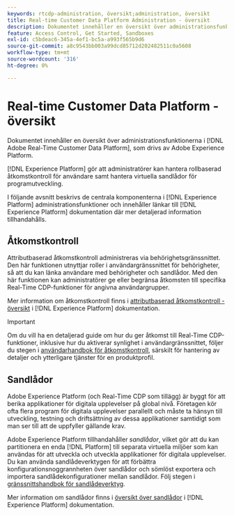 ```yaml
---
keywords: rtcdp-administration, översikt;administration, översikt
title: Real-time Customer Data Platform Administration - översikt
description: Dokumentet innehåller en översikt över administrationsfunktionerna i Adobe Real-time Customer Data Platform, som drivs av Adobe Experience Platform.
feature: Access Control, Get Started, Sandboxes
exl-id: c5bdeac6-345a-4ef1-bc5a-a993f565b9d6
source-git-commit: a8c9543bb003a99dcd85712d202482511c0a5608
workflow-type: tm+mt
source-wordcount: '316'
ht-degree: 0%

---
```


# Real-time Customer Data Platform - översikt

Dokumentet innehåller en översikt över administrationsfunktionerna i [!DNL Adobe Real-Time Customer Data Platform], som drivs av Adobe Experience Platform.

[!DNL Experience Platform] gör att administratörer kan hantera rollbaserad åtkomstkontroll för användare samt hantera virtuella sandlådor för programutveckling.

I följande avsnitt beskrivs de centrala komponenterna i [!DNL Experience Platform] administrationsfunktioner och innehåller länkar till [!DNL Experience Platform] dokumentation där mer detaljerad information tillhandahålls.

## Åtkomstkontroll

Attributbaserad åtkomstkontroll administreras via behörighetsgränssnittet. Den här funktionen utnyttjar roller i användargränssnittet för behörigheter, så att du kan länka användare med behörigheter och sandlådor. Med den här funktionen kan administratörer ge eller begränsa åtkomsten till specifika Real-Time CDP-funktioner för angivna användargrupper.

Mer information om åtkomstkontroll finns i [attributbaserad åtkomstkontroll - översikt](/help/access-control/abac/overview.md) i [!DNL Experience Platform] dokumentation.

>[!IMPORTANT]
>
>Om du vill ha en detaljerad guide om hur du ger åtkomst till Real-Time CDP-funktioner, inklusive hur du aktiverar synlighet i användargränssnittet, följer du stegen i [användarhandbok för åtkomstkontroll](../../access-control/ui/overview.md), särskilt för hantering av detaljer och ytterligare tjänster för en produktprofil.

## Sandlådor

Adobe Experience Platform (och Real-Time CDP som tillägg) är byggt för att berika applikationer för digitala upplevelser på global nivå. Företagen kör ofta flera program för digitala upplevelser parallellt och måste ta hänsyn till utveckling, testning och driftsättning av dessa applikationer samtidigt som man ser till att de uppfyller gällande krav.

Adobe Experience Platform tillhandahåller *sandlådor*, vilket gör att du kan partitionera en enda [!DNL Platform] till separata virtuella miljöer som kan användas för att utveckla och utveckla applikationer för digitala upplevelser. Du kan använda sandlådeverktygen för att förbättra konfigurationsnoggrannheten över sandlådor och sömlöst exportera och importera sandlådekonfigurationer mellan sandlådor. Följ stegen i [gränssnittshandbok för sandlådeverktyg](../../sandboxes/ui/sandbox-tooling.md).

Mer information om sandlådor finns i [översikt över sandlådor](../../sandboxes/home.md) i [!DNL Experience Platform] dokumentation.
